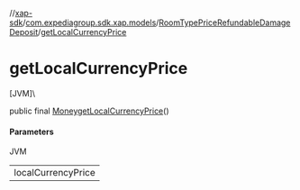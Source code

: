 //[xap-sdk](../../../index.md)/[com.expediagroup.sdk.xap.models](../index.md)/[RoomTypePriceRefundableDamageDeposit](index.md)/[getLocalCurrencyPrice](get-local-currency-price.md)

# getLocalCurrencyPrice

[JVM]\

public final [Money](../-money/index.md)[getLocalCurrencyPrice](get-local-currency-price.md)()

#### Parameters

JVM

| |
|---|
| localCurrencyPrice |
